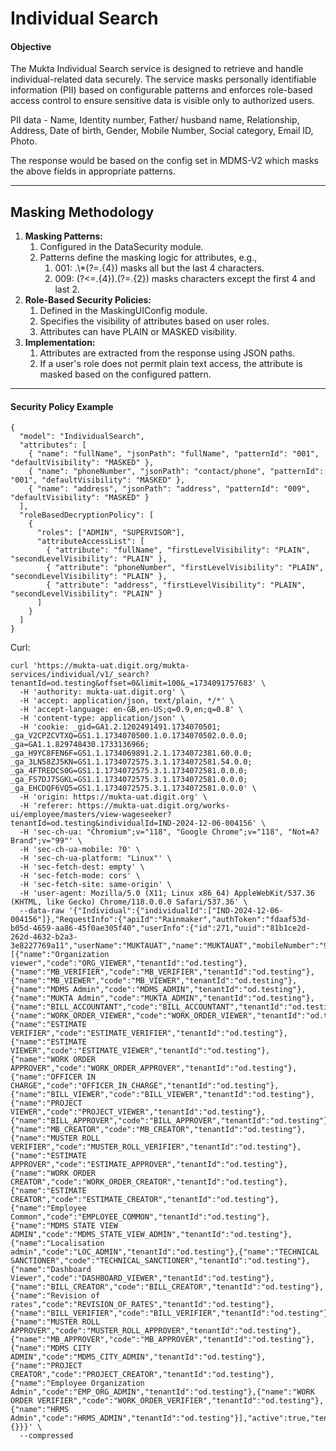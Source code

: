 # Individual Search

#### Objective

The Mukta Individual Search service is designed to retrieve and handle individual-related data securely. The service masks personally identifiable information (PII) based on configurable patterns and enforces role-based access control to ensure sensitive data is visible only to authorized users.

PII data - Name, Identity number, Father/ husband name, Relationship, Address, Date of birth, Gender, Mobile Number, Social category, Email ID, Photo.

The response would be based on the config set in MDMS-V2 which masks the above fields in appropriate patterns.

***

## Masking Methodology

1. **Masking Patterns:**
   1. Configured in the DataSecurity module.
   2. Patterns define the masking logic for attributes, e.g.,
      1. 001: .\\\*(?=.{4}) masks all but the last 4 characters.
      2. 009: (?<=.{4}).(?=.{2}) masks characters except the first 4 and last 2.
2. **Role-Based Security Policies:**
   1. Defined in the MaskingUIConfig module.
   2. Specifies the visibility of attributes based on user roles.
   3. Attributes can have PLAIN or MASKED visibility.
3. **Implementation:**
   1. Attributes are extracted from the response using JSON paths.
   2. If a user's role does not permit plain text access, the attribute is masked based on the configured pattern.

***

#### Security Policy Example

```
{
  "model": "IndividualSearch",
  "attributes": [
    { "name": "fullName", "jsonPath": "fullName", "patternId": "001", "defaultVisibility": "MASKED" },
    { "name": "phoneNumber", "jsonPath": "contact/phone", "patternId": "001", "defaultVisibility": "MASKED" },
    { "name": "address", "jsonPath": "address", "patternId": "009", "defaultVisibility": "MASKED" }
  ],
  "roleBasedDecryptionPolicy": [
    {
      "roles": ["ADMIN", "SUPERVISOR"],
      "attributeAccessList": [
        { "attribute": "fullName", "firstLevelVisibility": "PLAIN", "secondLevelVisibility": "PLAIN" },
        { "attribute": "phoneNumber", "firstLevelVisibility": "PLAIN", "secondLevelVisibility": "PLAIN" },
        { "attribute": "address", "firstLevelVisibility": "PLAIN", "secondLevelVisibility": "PLAIN" }
      ]
    }
  ]
}

```

Curl:

```
curl 'https://mukta-uat.digit.org/mukta-services/individual/v1/_search?tenantId=od.testing&offset=0&limit=100&_=1734091757683' \
  -H 'authority: mukta-uat.digit.org' \
  -H 'accept: application/json, text/plain, */*' \
  -H 'accept-language: en-GB,en-US;q=0.9,en;q=0.8' \
  -H 'content-type: application/json' \
  -H 'cookie: _gid=GA1.2.1202491491.1734070501; _ga_V2CPZCVTXQ=GS1.1.1734070500.1.0.1734070502.0.0.0; _ga=GA1.1.829748430.1733136966; _ga_H9YC8FEN6F=GS1.1.1734069891.2.1.1734072381.60.0.0; _ga_3LN58ZJ5KN=GS1.1.1734072575.3.1.1734072581.54.0.0; _ga_4FTREDCS0G=GS1.1.1734072575.3.1.1734072581.0.0.0; _ga_FS7DJ7SGKL=GS1.1.1734072575.3.1.1734072581.0.0.0; _ga_EHCDQF6VQ5=GS1.1.1734072575.3.1.1734072581.0.0.0' \
  -H 'origin: https://mukta-uat.digit.org' \
  -H 'referer: https://mukta-uat.digit.org/works-ui/employee/masters/view-wageseeker?tenantId=od.testing&individualId=IND-2024-12-06-004156' \
  -H 'sec-ch-ua: "Chromium";v="118", "Google Chrome";v="118", "Not=A?Brand";v="99"' \
  -H 'sec-ch-ua-mobile: ?0' \
  -H 'sec-ch-ua-platform: "Linux"' \
  -H 'sec-fetch-dest: empty' \
  -H 'sec-fetch-mode: cors' \
  -H 'sec-fetch-site: same-origin' \
  -H 'user-agent: Mozilla/5.0 (X11; Linux x86_64) AppleWebKit/537.36 (KHTML, like Gecko) Chrome/118.0.0.0 Safari/537.36' \
  --data-raw '{"Individual":{"individualId":["IND-2024-12-06-004156"]},"RequestInfo":{"apiId":"Rainmaker","authToken":"fdaaf53d-b05d-4659-aa86-45f0ae305f40","userInfo":{"id":271,"uuid":"81b1ce2d-262d-4632-b2a3-3e8227769a11","userName":"MUKTAUAT","name":"MUKTAUAT","mobileNumber":"9036146615","emailId":"a@gmail.com","locale":null,"type":"EMPLOYEE","roles":[{"name":"Organization viewer","code":"ORG_VIEWER","tenantId":"od.testing"},{"name":"MB_VERIFIER","code":"MB_VERIFIER","tenantId":"od.testing"},{"name":"MB_VIEWER","code":"MB_VIEWER","tenantId":"od.testing"},{"name":"MDMS Admin","code":"MDMS_ADMIN","tenantId":"od.testing"},{"name":"MUKTA Admin","code":"MUKTA_ADMIN","tenantId":"od.testing"},{"name":"BILL_ACCOUNTANT","code":"BILL_ACCOUNTANT","tenantId":"od.testing"},{"name":"WORK_ORDER_VIEWER","code":"WORK_ORDER_VIEWER","tenantId":"od.testing"},{"name":"ESTIMATE VERIFIER","code":"ESTIMATE_VERIFIER","tenantId":"od.testing"},{"name":"ESTIMATE VIEWER","code":"ESTIMATE_VIEWER","tenantId":"od.testing"},{"name":"WORK ORDER APPROVER","code":"WORK_ORDER_APPROVER","tenantId":"od.testing"},{"name":"OFFICER IN CHARGE","code":"OFFICER_IN_CHARGE","tenantId":"od.testing"},{"name":"BILL_VIEWER","code":"BILL_VIEWER","tenantId":"od.testing"},{"name":"PROJECT VIEWER","code":"PROJECT_VIEWER","tenantId":"od.testing"},{"name":"BILL_APPROVER","code":"BILL_APPROVER","tenantId":"od.testing"},{"name":"MB_CREATOR","code":"MB_CREATOR","tenantId":"od.testing"},{"name":"MUSTER ROLL VERIFIER","code":"MUSTER_ROLL_VERIFIER","tenantId":"od.testing"},{"name":"ESTIMATE APPROVER","code":"ESTIMATE_APPROVER","tenantId":"od.testing"},{"name":"WORK ORDER CREATOR","code":"WORK_ORDER_CREATOR","tenantId":"od.testing"},{"name":"ESTIMATE CREATOR","code":"ESTIMATE_CREATOR","tenantId":"od.testing"},{"name":"Employee Common","code":"EMPLOYEE_COMMON","tenantId":"od.testing"},{"name":"MDMS STATE VIEW ADMIN","code":"MDMS_STATE_VIEW_ADMIN","tenantId":"od.testing"},{"name":"Localisation admin","code":"LOC_ADMIN","tenantId":"od.testing"},{"name":"TECHNICAL SANCTIONER","code":"TECHNICAL_SANCTIONER","tenantId":"od.testing"},{"name":"Dashboard Viewer","code":"DASHBOARD_VIEWER","tenantId":"od.testing"},{"name":"BILL_CREATOR","code":"BILL_CREATOR","tenantId":"od.testing"},{"name":"Revision of rates","code":"REVISION_OF_RATES","tenantId":"od.testing"},{"name":"BILL_VERIFIER","code":"BILL_VERIFIER","tenantId":"od.testing"},{"name":"MUSTER ROLL APPROVER","code":"MUSTER_ROLL_APPROVER","tenantId":"od.testing"},{"name":"MB_APPROVER","code":"MB_APPROVER","tenantId":"od.testing"},{"name":"MDMS CITY ADMIN","code":"MDMS_CITY_ADMIN","tenantId":"od.testing"},{"name":"PROJECT CREATOR","code":"PROJECT_CREATOR","tenantId":"od.testing"},{"name":"Employee Organization Admin","code":"EMP_ORG_ADMIN","tenantId":"od.testing"},{"name":"WORK ORDER VERIFIER","code":"WORK_ORDER_VERIFIER","tenantId":"od.testing"},{"name":"HRMS Admin","code":"HRMS_ADMIN","tenantId":"od.testing"}],"active":true,"tenantId":"od.testing","permanentCity":"Testing"},"msgId":"1734091757683|en_IN","plainAccessRequest":{}}}' \
  --compressed
```

